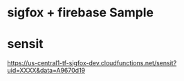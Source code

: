 # sigfox + firebase Sample

# sensit
https://us-central1-tf-sigfox-dev.cloudfunctions.net/sensit?uid=XXXX&data=A9670d19
